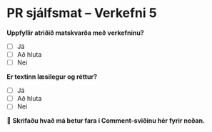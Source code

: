 # PR sjálfsmat – Verkefni 5

**Uppfyllir atriðið matskvarða með verkefninu?**  
- [ ] Já  
- [ ] Að hluta  
- [ ] Nei  

**Er textinn læsilegur og réttur?**  
- [ ] Já  
- [ ] Að hluta  
- [ ] Nei  

💬 **Skrifaðu hvað má betur fara í Comment-sviðinu hér fyrir neðan.**
